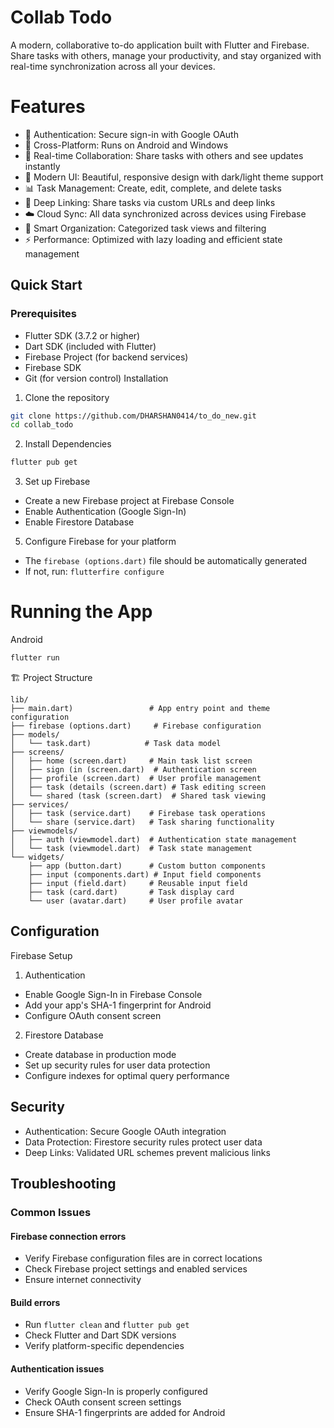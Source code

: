 # Collab Todo
A modern, collaborative to-do application built with Flutter and Firebase. Share tasks with others, manage your productivity, and stay organized with real-time synchronization across all your devices.

# Features  
- 🔐 Authentication: Secure sign-in with Google OAuth  
- 📱 Cross-Platform: Runs on Android and Windows  
- 🤝 Real-time Collaboration: Share tasks with others and see updates instantly  
- 🎨 Modern UI: Beautiful, responsive design with dark/light theme support  
- 📊 Task Management: Create, edit, complete, and delete tasks   
- 🔗 Deep Linking: Share tasks via custom URLs and deep links  
- ☁️ Cloud Sync: All data synchronized across devices using Firebase  
- 🎯 Smart Organization: Categorized task views and filtering   
- ⚡ Performance: Optimized with lazy loading and efficient state management  

## Quick Start
### Prerequisites
- Flutter SDK (3.7.2 or higher)
- Dart SDK (included with Flutter)
- Firebase Project (for backend services)
- Firebase SDK
- Git (for version control)
Installation
1.	Clone the repository
```bash
git clone https://github.com/DHARSHAN0414/to_do_new.git
cd collab_todo
````
2. Install Dependencies
```bash
flutter pub get
```
3.	Set up Firebase  
- Create a new Firebase project at Firebase Console  
- Enable Authentication (Google Sign-In)  
- Enable Firestore Database  

5.	Configure Firebase for your platform
- The `firebase (options.dart)` file should be automatically generated
- If not, run: `flutterfire configure`

# Running the App
Android
```bash
flutter run
```
🏗️ Project Structure
```
lib/
├── main.dart)                 # App entry point and theme configuration
├── firebase (options.dart)     # Firebase configuration
├── models/
│   └── task.dart)            # Task data model
├── screens/
│   ├── home (screen.dart)     # Main task list screen
│   ├── sign (in (screen.dart)  # Authentication screen
│   ├── profile (screen.dart)  # User profile management
│   ├── task (details (screen.dart) # Task editing screen
│   └── shared (task (screen.dart)  # Shared task viewing
├── services/
│   ├── task (service.dart)    # Firebase task operations
│   └── share (service.dart)   # Task sharing functionality
├── viewmodels/
│   ├── auth (viewmodel.dart)  # Authentication state management
│   └── task (viewmodel.dart)  # Task state management
└── widgets/
    ├── app (button.dart)      # Custom button components
    ├── input (components.dart) # Input field components
    ├── input (field.dart)     # Reusable input field
    ├── task (card.dart)       # Task display card
    └── user (avatar.dart)     # User profile avatar
```
## Configuration
Firebase Setup
1.	Authentication
- Enable Google Sign-In in Firebase Console
- Add your app's SHA-1 fingerprint for Android
- Configure OAuth consent screen
2.	Firestore Database
- Create database in production mode
- Set up security rules for user data protection
- Configure indexes for optimal query performance

## Security
- Authentication: Secure Google OAuth integration
- Data Protection: Firestore security rules protect user data
- Deep Links: Validated URL schemes prevent malicious links

## Troubleshooting
### Common Issues
#### Firebase connection errors
- Verify Firebase configuration files are in correct locations
- Check Firebase project settings and enabled services
- Ensure internet connectivity
#### Build errors
- Run `flutter clean` and `flutter pub get`
- Check Flutter and Dart SDK versions
- Verify platform-specific dependencies
#### Authentication issues
- Verify Google Sign-In is properly configured
- Check OAuth consent screen settings
- Ensure SHA-1 fingerprints are added for Android